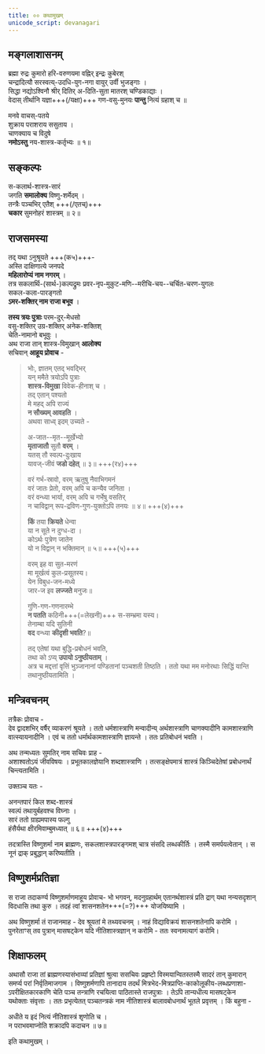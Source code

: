 ```yaml
---
title: ०० कथामुखम्
unicode_script: devanagari
---
```


## मङ्गलाशासनम्
ब्रह्मा रुद्रः कुमारो हरि-वरुणयमा वह्निर् इन्द्रः कुबेरश्  
चन्द्रादित्यौ सरस्वत्य्-उदधि-युग-नगा वायुर् उर्वी भुजङ्गाः ।  
सिद्धा नद्योऽश्विनौ श्रीर् दितिर् अ-दिति-सुता मातरश् चण्डिकाद्याः ।  
वेदास् तीर्थानि यज्ञा+++(/यक्षा)+++ गण-वसु-मुनयः **पान्तु** नित्यं ग्रहाश् च ॥

मनवे वाचस्-पतये  
शुक्राय पराशराय ससुताय ।  
चाणक्याय च विदुषे  
**नमोऽस्तु** नय-शास्त्र-कर्तृभ्यः ॥ १॥

## सङ्कल्पः
स-कलार्थ-शास्त्र-सारं  
जगति **समालोक्य** विष्णु-शर्मेदम् ।  
तन्त्रैः पञ्चभिर् एतैश् +++(/एतच्)+++  
**चकार** सुमनोहरं शास्त्रम् ॥ २॥

## राजसमस्या
तद् यथा ऽनुश्रूयते +++(क५)+++-  
अस्ति दाक्षिणात्ये जनपदे  
**महिलारोप्यं नाम नगरम्** ।  
तत्र सकलार्थि-(सार्थ-)कल्पद्रुमः प्रवर-नृप-मुकुट-मणि--मरीचि-चय--चर्चित-चरण-युगलः  
सकल-कला-पारङ्गतो  
**ऽमर-शक्तिर् नाम राजा बभूव** ।  

**तस्य त्रयः पुत्राः** परम-दुर्-मेधसो  
वसु-शक्तिर् उग्र-शक्तिर् अनेक-शक्तिश्  
चेति-नामानो बभूवुः ।  
अथ राजा तान् शास्त्र-विमुखान् **आलोक्य**  
सचिवान् **आहूय प्रोवाच** -  

> भोः, ज्ञातम् एतद् भवद्भिर्  
यन् ममैते त्रयोऽपि पुत्राः  
**शास्त्र-विमुखा** विवेक-हीनाश् च ।  
तद् एतान् पश्यतो  
मे महद् अपि राज्यं  
**न सौख्यम् आवहति** ।  
अथवा साध्व् इदम् उच्यते -
>
> अ-जात--मृत--मूर्खेभ्यो  
**मृताजातौ** सुतौ **वरम्** ।  
यतस् तौ स्वल्प-दुःखाय  
यावज्-जीवं **जडो दहेत्** ॥ ३॥ +++(र४)+++
>
> वरं गर्भ-स्रावो, वरम् ऋतुषु नैवाभिगमनं   
वरं जातः प्रेतो, वरम् अपि च कन्यैव जनिता ।  
वरं वन्ध्या भार्या, वरम् अपि च गर्भेषु वसतिर्  
न चाविद्वान् रूप-द्रविण-गुण-युक्तोऽपि तनयः ॥ ४॥ +++(४)+++
>
> **किं** तया **क्रियते** धेन्वा  
या न सूते न दुग्ध-दा ।  
कोऽर्थः पुत्रेण जातेन  
यो न विद्वान् न भक्तिमान् ॥ ५॥ +++(५)+++
> 
> वरम् इह वा सुत-मरणं  
मा मूर्खत्वं कुल-प्रसूतस्य।  
येन विबुध-जन-मध्ये  
जार-ज इव **लज्जते** मनुजः॥
>
> गुणि-गण-गणनारम्भे  
**न पतति** कठिनी+++(=लेखनी)+++ स-सम्भ्रमा यस्य।  
तेनाम्बा यदि सुतिनी  
**वद** वन्ध्या **कीदृशी भवति**?॥
>
> तद् एतेषां यथा बुद्धि-प्रबोधनं भवति,  
तथा को ऽप्य् **उपायो ऽनुष्ठीयताम्** ।  
अत्र च मद्दत्तां वृत्तिं भुञ्जानानां पण्डितानां पञ्चशती तिष्ठति । ततो यथा मम मनोरथाः सिद्धिं यान्ति तथानुष्ठीयतामिति । 

## मन्त्रिवचनम्
तत्रैकः प्रोवाच -  
देव द्वादशभिर् वर्षैर् व्याकरणं श्रूयते । ततो धर्मशास्त्राणि मन्वादीन्य् अर्थशास्त्राणि चाणक्यादीनि कामशास्त्राणि वात्स्यायनादीनि । एवं च ततो धर्मार्थकामशास्त्राणि ज्ञायन्ते । ततः प्रतिबोधनं भवति ।

अथ तन्मध्यतः सुमतिर् नाम सचिवः प्राह -  
अशाश्वतोऽयं जीवविषयः । प्रभूतकालज्ञेयानि शब्दशास्त्राणि । तत्सङ्क्षेपमात्रं शास्त्रं किञ्चिदेतेषां प्रबोधनार्थं चिन्त्यतामिति ।

उक्तञ्च यतः -

अनन्तपारं किल शब्द-शास्त्रं  
स्वल्पं तथायुर्बहवश्च विघ्नाः ।  
सारं ततो ग्राह्यमपास्य फल्गु  
हंसैर्यथा क्षीरमिवाम्बुमध्यात् ॥ ६॥  +++(४)+++

तदत्रास्ति विष्णुशर्मा नाम ब्राह्मणः, सकलशास्त्रपारङ्गमश् चात्र संसदि लब्धकीर्तिः । तस्मै समर्पयत्वेतान् । स नूनं द्राक् प्रबुद्धान् करिष्यतीति ।

## विष्णुशर्मप्रतिज्ञा
स राजा तदाकर्ण्य विष्णुशर्माणमाहूय प्रोवाच- भो भगवन्, मदनुग्रहार्थम् एतानर्थशास्त्रं प्रति द्राग् यथा नन्यसदृशान् विदधासि तथा कुरु । तदहं त्वां शासनशतेन+++(=?)+++ योजयिष्यामि ।

अथ विष्णुशर्मा तं राजानमाह - देव श्रूयतां मे तथ्यवचनम् । नाहं विद्याविक्रयं शासनशतेनापि करोमि ।  
पुनरेताꣳस् तव पुत्रान् मासषट्केन यदि नीतिशास्त्रज्ञान् न करोमि - ततः स्वनामत्यागं करोमि। 

## शिक्षाफलम्
अथासौ राजा तां ब्राह्मणस्यासंभाव्यां प्रतिज्ञां श्रुत्वा ससचिवः प्रहृष्टो विस्मयान्वितस्तस्मै सादरं तान् कुमारान् समर्प्य परां निर्वृतिमाजगाम । विष्णुशर्मणापि तानादाय तदर्थं मित्रभेद-मित्रप्राप्ति-काकोलूकीय-लब्धप्रणाशा-ऽपरीक्षितकारकाणि चेति पञ्च तन्त्राणि रचयित्वा पाठितास्ते राजपुत्राः । तेऽपि तान्यधीत्य मासषट्केन यथोक्ताः संवृत्ताः । ततः प्रभृत्येतत्
पञ्चतन्त्रकं नाम नीतिशास्त्रं बालावबोधनार्थं भूतले प्रवृत्तम् । किं बहुना -

अधीते य इदं नित्यं नीतिशास्त्रं शृणोति च ।  
न पराभवमाप्नोति शक्रादपि कदाचन ॥ ७॥

इति कथामुखम् ।